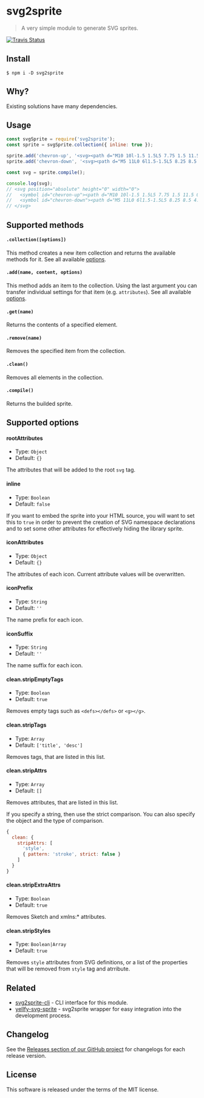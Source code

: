 # svg2sprite

> A very simple module to generate SVG sprites.

[![Travis Status](https://travis-ci.org/mrmlnc/svg2sprite.svg?branch=master)](https://travis-ci.org/mrmlnc/svg2sprite)

## Install

```shell
$ npm i -D svg2sprite
```

## Why?

Existing solutions have many dependencies.

## Usage

```js
const svgSprite = require('svg2sprite');
const sprite = svgSprite.collection({ inline: true });

sprite.add('chevron-up', '<svg><path d="M10 10l-1.5 1.5L5 7.75 1.5 11.5 0 10l5-5z"></path></svg>');
sprite.add('chevron-down', '<svg><path d="M5 11L0 6l1.5-1.5L5 8.25 8.5 4.5 10 6z"></path></svg>');

const svg = sprite.compile();

console.log(svg);
// <svg position="absolute" height="0" width="0">
//   <symbol id="chevron-up"><path d="M10 10l-1.5 1.5L5 7.75 1.5 11.5 0 10l5-5z"></path></symbol>
//   <symbol id="chevron-down"><path d="M5 11L0 6l1.5-1.5L5 8.25 8.5 4.5 10 6z"></path></symbol>
// </svg>
```

## Supported methods

#### `.collection([options])`

This method creates a new item collection and returns the available methods for it. See all available [options](#supported-options).

#### `.add(name, content, options)`

This method adds an item to the collection. Using the last argument you can transfer individual settings for that item (e.g. `attributes`). See all available [options](#supported-options).

#### `.get(name)`

Returns the contents of a specified element.

#### `.remove(name)`

Removes the specified item from the collection.

#### `.clean()`

Removes all elements in the collection.

#### `.compile()`

Returns the builded sprite.

## Supported options

#### rootAttributes

  * Type: `Object`
  * Default: `{}`

The attributes that will be added to the root `svg` tag.

#### inline

  * Type: `Boolean`
  * Default: `false`

If you want to embed the sprite into your HTML source, you will want to set this to `true` in order to prevent the creation of SVG namespace declarations and to set some other attributes for effectively hiding the library sprite.

#### iconAttributes

  * Type: `Object`
  * Default: `{}`

The attributes of each icon. Current attribute values will be overwritten.

#### iconPrefix

  * Type: `String`
  * Default: `''`

The name prefix for each icon.

#### iconSuffix

  * Type: `String`
  * Default: `''`

The name suffix for each icon.

#### clean.stripEmptyTags

  * Type: `Boolean`
  * Default: `true`

Removes empty tags such as `<defs></defs>` or `<g></g>`.

#### clean.stripTags

  * Type: `Array`
  * Default: `['title', 'desc']`

Removes tags, that are listed in this list.

#### clean.stripAttrs

  * Type: `Array`
  * Default: `[]`

Removes attributes, that are listed in this list.

If you specify a string, then use the strict comparison. You can also specify the object and the type of comparison.

```js
{
  clean: {
    stripAttrs: [
      'style',
      { pattern: 'stroke', strict: false }
    ]
  }
}
```

#### clean.stripExtraAttrs

  * Type: `Boolean`
  * Default: `true`

Removes Sketch and xmlns:* attributes.

#### clean.stripStyles

  * Type: `Boolean|Array`
  * Default: `true`

Removes `style` attributes from SVG definitions, or a list of the properties that will be removed from `style` tag and atrribute.

## Related

  * [svg2sprite-cli](https://github.com/mrmlnc/svg2sprite-cli) - CLI interface for this module.
  * [yellfy-svg-sprite](https://github.com/mrmlnc/yellfy-svg-sprite) - svg2sprite wrapper for easy integration into the development process.

## Changelog

See the [Releases section of our GitHub project](https://github.com/mrmlnc/svg2sprite/releases) for changelogs for each release version.

## License

This software is released under the terms of the MIT license.
